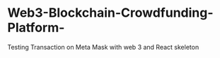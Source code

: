 # Web3-Blockchain-Crowdfunding-Platform-
Testing Transaction on Meta Mask with web 3 and React skeleton
